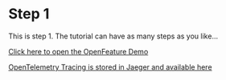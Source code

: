 # Step 1

This is step 1. The tutorial can have as many steps as you like...

[Click here to open the OpenFeature Demo]({{TRAFFIC_HOST1_30000}})

[OpenTelemetry Tracing is stored in Jaeger and available here]({{TRAFFIC_HOST1_166868}})